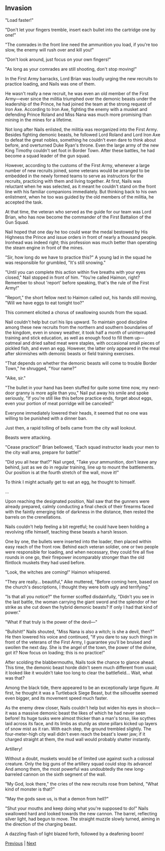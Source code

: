 ## Invasion
"Load faster!" 

"Don't let your fingers tremble, insert each bullet into the cartridge one by one!" 

"The comrades in the front line need the ammunition you load, if you're too slow, the enemy will rush over and kill you!" 

"Don't look around, just focus on your own fingers!" 

"As long as your comrades are still shooting, don't stop moving!" 

In the First Army barracks, Lord Brian was loudly urging the new recruits to practice loading, and Nails was one of them. 

He wasn't really a new recruit, he was even an old member of the First Army—ever since the militia triumphed over the demonic beasts under the leadership of the Prince, he had joined the team at the strong request of Iron Axe. According to Iron Axe, fighting the enemy with a musket and defending Prince Roland and Miss Nana was much more promising than mining in the mines for a lifetime. 

Not long after Nails enlisted, the militia was reorganized into the First Army. Besides fighting demonic beasts, he followed Lord Roland and Lord Iron Axe to defeat the great nobles, something he couldn't even dare to think about before, and overturned Duke Ryan's throne. Even the large army of the new King Timothy couldn't set foot in Border Town. After these battles, he had become a squad leader of the gun squad. 

However, according to the customs of the First Army, whenever a large number of new recruits joined, some veterans would be arranged to be embedded in the newly formed teams to serve as instructors for the recruits, practicing with them and living together. At first, Nails was reluctant when he was selected, as it meant he couldn't stand on the front line with his familiar companions immediately. But thinking back to his own enlistment, when he too was guided by the old members of the militia, he accepted the task.



At that time, the veteran who served as the guide for our team was Lord Brian, who has now become the commander of the First Battalion of the Gun Squad.

Nail hoped that one day he too could wear the medal bestowed by His Highness the Prince and issue orders in front of nearly a thousand people. Ironhead was indeed right; this profession was much better than operating the steam engine in front of the mines.

"Sir, how long do we have to practice this?" A young lad in the squad he was responsible for grumbled, "It's still snowing."

"Until you can complete this action within five breaths with your eyes closed," Nail stopped in front of him. "You're called Haimon, right? Remember to shout 'report' before speaking, that's the rule of the First Army!"

"Report," the short fellow next to Haimon called out, his hands still moving, "Will we have eggs to eat tonight too?"

This comment elicited a chorus of swallowing sounds from the squad.

Nail couldn't help but curl his lips upward. To maintain good discipline among these new recruits from the northern and southern boundaries of the kingdom, even in snowy weather, it took half a month of uninterrupted training and stick education, as well as enough food to fill them up—oatmeal and dried salted meat were staples, with occasional small pieces of pickled fish, and even an egg. However, the latter only appeared in the meal after skirmishes with demonic beasts or field training exercises.

"That depends on whether the demonic beasts will come to trouble Border Town," he shrugged, "Your name?"

"Aike, sir."



"The bullet in your hand has been stuffed for quite some time now, my next-door granny is more agile than you," Nail put away his smile and spoke seriously, "If you're still like this before practice ends, forget about eggs, even your portion of meat porridge will be canceled!"

Everyone immediately lowered their heads, it seemed that no one was willing to be punished with a dinner ban.

Just then, a rapid tolling of bells came from the city wall lookout.

Beasts were attacking.

"Cease practice!" Brian bellowed, "Each squad instructor leads your men to the city wall area, prepare for battle!"

"Did you all hear that?" Nail urged, "Take your ammunition, don't leave any behind, just as we do in regular training, line up to mount the battlements. Our position is at the fourth stretch of the wall, move it!"

To think I might actually get to eat an egg, he thought to himself.

...

Upon reaching the designated position, Nail saw that the gunners were already prepared, calmly conducting a final check of their firearms faced with the faintly emerging tide of darkness in the distance, then rested the barrels on the crenellations.



Nails couldn't help feeling a bit regretful; he could have been holding a revolving rifle himself, teaching these beasts a harsh lesson.

One by one, the bullets were inserted into the loader, then placed within easy reach of the front row. Behind each veteran soldier, one or two people were responsible for loading, and when necessary, they could fire all five rounds in one go, their firepower incomparably stronger than the old flintlock muskets they had used before.

"Look, the witches are coming!" Haimon whispered.

"They are really... beautiful," Aike muttered, "Before coming here, based on the church's descriptions, I thought they were both ugly and terrifying."

"Is that all you notice?" the former scoffed disdainfully, "Didn't you see in the last battle, the woman carrying the giant sword and the splendor of her strike as she cut down the hybrid demonic beasts? If only I had that kind of power."

"What if that truly is the power of the devil—"

"Bullshit!" Nails shouted, "Miss Nana is also a witch; is she a devil, then?" He then lowered his voice and continued, "If you dare to say such things in front of the veterans of the First Army, I guarantee you'll be bruised and swollen the next day. She is the angel of the town, the power of the divine, got it? Now focus on loading; this is no practice!"

After scolding the blabbermouths, Nails took the chance to glance ahead. This time, the demonic beast horde didn't seem much different from usual; it looked like it wouldn't take too long to clear the battlefield... Wait, what was that?

Among the black tide, there appeared to be an exceptionally large figure. At first, he thought it was a Turtleback Siege Beast, but the silhouette seemed even bigger, and its movement speed much faster.



As the enemy drew closer, Nails couldn't help but widen his eyes in shock—it was a massive demonic beast the likes of which he had never seen before! Its huge tusks were almost thicker than a man's torso, like scythes laid across its face, and its limbs as sturdy as stone pillars kicked up layers of snow mist as it ran. With each step, the ground trembled slightly. The four-meter-high city wall didn't even reach the beast's lower jaw; if it charged straight at them, the mud wall would probably shatter instantly.



Artillery!



Without a doubt, muskets would be of limited use against such a colossal creature. Only the big guns of the artillery squad could stop its advance! And among them, the most powerful was undoubtedly the new long-barreled cannon on the sixth segment of the wall.



"My God, look there," the cries of the new recruits rose from behind, "What kind of monster is that?"



"May the gods save us, is that a demon from hell?"



"Shut your mouths and keep doing what you're supposed to do!" Nails swallowed hard and looked towards the new cannon. The barrel, reflecting silver light, had begun to move. The straight muzzle slowly turned, aiming in the direction of the charging beast.



A dazzling flash of light blazed forth, followed by a deafening boom!





[Previous](CH0378.md) | [Next](CH0380.md)
